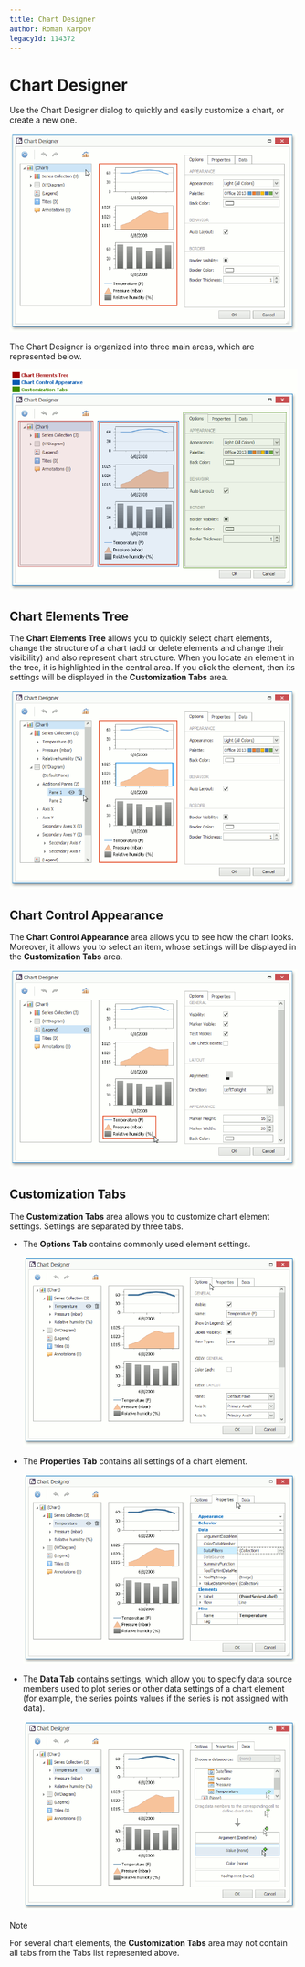 ```yaml
---
title: Chart Designer
author: Roman Karpov
legacyId: 114372
---
```

# Chart Designer
Use the Chart Designer dialog to quickly and easily customize a chart, or create a new one.

![EndUser_ChartDesigner](../../images/img118757.png)

The Chart Designer is organized into three main areas, which are represented below.

![EndUser_ChartDesigner_Elements](../../images/img118756.png)

## <a name="chartelementstree"/>Chart Elements Tree
The **Chart Elements Tree** allows you to quickly select chart elements, change the structure of a chart  (add or delete elements and change their visibility) and also represent chart structure. When you locate an element in the tree, it is highlighted in the central area. If you click the element, then its settings will be displayed in the **Customization Tabs** area.

![EndUser_ChartDesigner_ChartElementsTree](../../images/img118755.png)

## <a name="chartcontrolappearance"/>Chart Control Appearance
The **Chart Control Appearance** area allows you to see how the chart looks. Moreover, it allows you to select an item, whose settings will be displayed in the **Customization Tabs** area.

![EndUser_ChartDesigner_ItemSelection](../../images/img118754.png)

## <a name="customizationtabs"/>Customization Tabs
The **Customization Tabs** area allows you to customize chart element settings. Settings are separated by three tabs.
* The **Options Tab** contains commonly used element settings.
	
	![EndUser_ChartDesigner_OptionsTab](../../images/img118753.png)
* The **Properties Tab** contains all settings of a chart element.
	
	![EndUser_ChartDesigner_PropertiesTab](../../images/img118752.png)
* The **Data Tab** contains settings, which allow you to specify data source members used to plot series or other data settings of a chart element (for example, the series points values if the series is not assigned with data).
	
	![EndUser_ChartDesigner_DataTab](../../images/img118751.png)

> [!NOTE]
> For several chart elements, the **Customization Tabs** area may not contain all tabs from the Tabs list represented above.